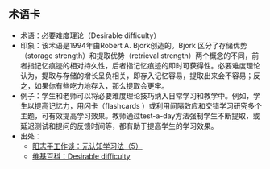 ﻿## 术语卡

- 术语：必要难度理论（Desirable difficulty）
- 印象：该术语是1994年由Robert A. Bjork创造的。Bjork 区分了存储优势（storage strength）和提取优势（retrieval strength）两个概念的不同，前者指记忆痕迹的相对持久性，后者指记忆痕迹的即时可获得性。必要难度理论认为，提取与存储的增长呈负相关，即存入记忆容易，提取出来会不容易；反之，如果你有些吃力地存入，那么提取会更牢。
- 例子：学生和老师可以将必要难度理论技巧纳入日常学习和教学中。例如，学生以提高记忆力，用闪卡（flashcards ）或利用间隔效应和交错学习研究多个主题，可有效提高学习效果。教师通过test-a-day方法强制学生不断提取，或延迟测试和提问的反馈时间等，都有助于提高学生的学习效果。
- 出处：
  - [阳志平工作谈：元认知学习法（5）](http://www.yangzhiping.com/worksmarter/chapter5/talk005)
  - [维基百科：Desirable difficulty](https://en.wikipedia.org/wiki/Desirable_difficulty)